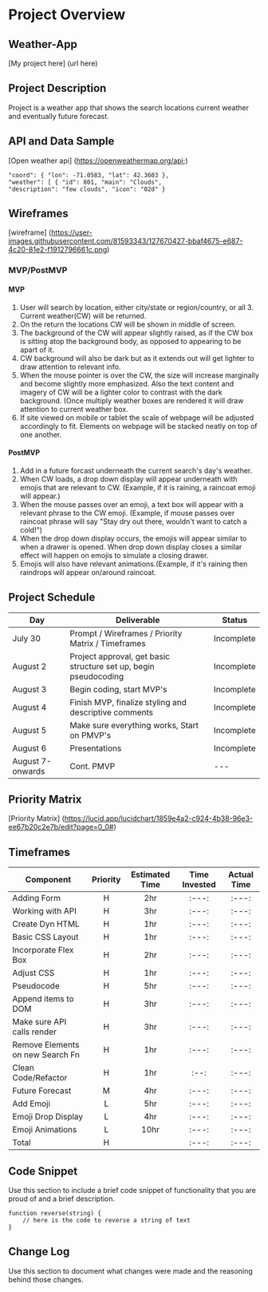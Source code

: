 # Project Overview

## Weather-App

[My project here] (url here)

## Project Description

Project is a weather app that shows the search locations current weather and eventually future forecast.

## API and Data Sample

[Open weather api] (https://openweathermap.org/api;)
```
"coord": { "lon": -71.0583, "lat": 42.3603 }, 
"weather": [ { "id": 801, "main": "Clouds", 
"description": "few clouds", "icon": "02d" }
```
  
## Wireframes

[wireframe] (https://user-images.githubusercontent.com/81593343/127670427-bbaf4675-e687-4c20-81e2-f1912796661c.png)


### MVP/PostMVP
  

#### MVP 
1. User will search by location, either city/state or region/country, or all 3. Current weather(CW) will be returned.
2. On the return the locations CW will be shown in middle of screen.
3. The background of the CW will appear slightly raised, as if the CW box is sitting atop the background body, as opposed to appearing to be apart of it.
4. CW background will also be dark but as it extends out will get lighter to draw attention to relevant info.
5. When the mouse pointer is over the CW, the size will increase marginally and become slightly more emphasized. Also the text content and imagery of CW will be a lighter color to contrast with the dark background. (Once multiply weather boxes are rendered it will draw attention to current weather box.
6. If site viewed on mobile or tablet the scale of webpage will be adjusted accordingly to fit. Elements on webpage will be stacked neatly on top of one another.

#### PostMVP  
1. Add in a future forcast underneath the current search's day's weather. 
2. When CW loads, a drop down display will appear underneath with emojis that are relevant to CW. (Example, if it is raining, a raincoat emoji will appear.)
3. When the mouse passes over an emoji, a text box will appear with a relevant phrase to the CW emoji. (Example, if mouse passes over raincoat phrase will say "Stay dry out there, wouldn't want to catch a cold!") 
4. When the drop down display occurs, the emojis will appear similar to when a drawer is opened. When drop down display closes a similar effect will happen on emojis to simulate a closing drawer.
5. Emojis will also have relevant animations.(Example, if it's raining then raindrops will appear on/around raincoat.

## Project Schedule
  


|  Day | Deliverable | Status
|---|---| ---|
|July 30| Prompt / Wireframes / Priority Matrix / Timeframes | Incomplete
|August 2| Project approval, get basic structure set up, begin pseudocoding | Incomplete
|August 3| Begin coding, start MVP's | Incomplete
|August 4| Finish MVP, finalize styling and descriptive comments  | Incomplete
|August 5| Make sure everything works, Start on PMVP's | Incomplete
|August 6| Presentations | Incomplete
|August 7-onwards|Cont. PMVP| ---|

## Priority Matrix

[Priority Matrix] (https://lucid.app/lucidchart/1859e4a2-c924-4b38-96e3-ee67b20c2e7b/edit?page=0_0#)

## Timeframes


| Component | Priority | Estimated Time | Time Invested | Actual Time |
| --- | :---: |  :---: | :---: | :---: |
| Adding Form | H | 2hr| :---: | :---: |
| Working with API | H | 3hr| :---:  | :---: |
| Create Dyn HTML | H |  1hr | :---: | :---: |
| Basic CSS Layout| H |  1hr | :---: | :---: |
| Incorporate Flex Box | H |  2hr | :---: | :---: |
| Adjust CSS | H |  1hr | :---: | :---: |
| Pseudocode | H |  5hr | :---: | :---: |
| Append items to DOM | H |  3hr | :---: | :---: |
| Make sure API calls render | H |  3hr | :---: | :---: |
| Remove Elements on new Search Fn | H|  1hr | :---: | :---: |
| Clean Code/Refactor | H | 1hr | :--: | :---: |
| Future Forecast | M |  4hr | :---: | :---: |
| Add Emoji| L |  5hr | :---: | :---: |
| Emoji Drop Display | L |  4hr | :---: | :---: |
| Emoji Animations| L |  10hr | :---: | :---: |
| Total | H | | :---: | :---: |

## Code Snippet

Use this section to include a brief code snippet of functionality that you are proud of and a brief description.  

```
function reverse(string) {
	// here is the code to reverse a string of text
}
```

## Change Log
 Use this section to document what changes were made and the reasoning behind those changes.  
